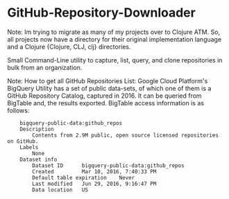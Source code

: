 # GitHub-Repository-Downloader

Note: Im trying to migrate as many of my projects over to Clojure ATM.
      So, all projects now have a directory for their original implementation language
      and a Clojure {Clojure, CLJ, clj} directories.  

Small Command-Line utility to capture, list, query, and clone repositories in bulk from an organization.


Note: How to get all GitHub Repositories List:
    Google Cloud Platform's BigQuery Utility has a set of public data-sets, of which one of them is
    a GitHub Repository Catalog, captured in 2016. It can be queried from BigTable and, the results exported.
    BigTable access information is as follows:

        bigquery-public-data:github_repos
        Description
            Contents from 2.9M public, open source licensed repositories on GitHub.
        Labels
            None
        Dataset info
            Dataset ID	    bigquery-public-data:github_repos
            Created	        Mar 10, 2016, 7:40:33 PM
            Default table expiration	Never
            Last modified	Jun 29, 2016, 9:16:47 PM
            Data location	US
